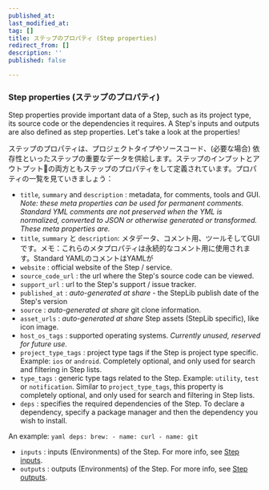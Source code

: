 ```yaml
---
published_at:
last_modified_at:
tag: []
title: ステップのプロパティ (Step properties)
redirect_from: []
description: ''
published: false

---
```

### Step properties (ステップのプロパティ)

Step properties provide important data of a Step, such as its project type, its source code or the dependencies it requires. A Step's inputs and outputs are also defined as step properties. Let's take a look at the properties!

ステップのプロパティは、プロジェクトタイプやソースコード、(必要な場合) 依存性といったステップの重要なデータを供給します。ステップのインプットとアウトプットの両方ともステップのプロパティをして定義されています。プロパティの一覧を見ていきましょう：

* `title`, `summary` and `description` : metadata, for comments, tools and GUI. _Note: these meta properties can be used for permanent comments. Standard YML comments are not preserved when the YML is normalized, converted to JSON or otherwise generated or transformed. These meta properties are._
* `title`, `summary` と `description`: メタデータ、コメント用、ツールそしてGUIです。メモ：これらのメタプロパティは永続的なコメント用に使用されます。Standard YAMLのコメントはYAMLが
* `website` : official website of the Step / service.
* `source_code_url` : the url where the Step's source code can be viewed.
* `support_url` : url to the Step's support / issue tracker.
* `published_at` : _auto-generated at share_ - the StepLib publish date of the Step's version
* `source` : _auto-generated at share_ git clone information.
* `asset_urls` : _auto-generated at share_ Step assets (StepLib specific), like icon image.
* `host_os_tags` : supported operating systems. _Currently unused, reserved for future use._
* `project_type_tags` : project type tags if the Step is project type specific. Example: `ios` or `android`. Completely optional, and only used for search and filtering in Step lists.
* `type_tags` : generic type tags related to the Step. Example: `utility`, `test` or `notification`. Similar to `project_type_tags`, this property is completely optional, and only used for search and filtering in Step lists.
* `deps` : specifies the required dependencies of the Step. To declare a dependency, specify a package manager and then the dependency you wish to install.

An example: `yaml deps: brew: - name: curl - name: git`

* `inputs` : inputs (Environments) of the Step. For more info, see [Step inputs](/bitrise-cli/step-inputs).
* `outputs` : outputs (Environments) of the Step. For more info, see [Step outputs](/bitrise-cli/step-outputs).
